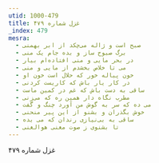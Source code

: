 ```yaml
---
utid: 1000-479
title: غزل شماره ۴۷۹
_index: 479
mesra:
  - صبح است و ژاله می‌چکد از ابر بهمنی
  - برگ صبوح ساز و بده جام یک منی
  - در بحر مایی و منی افتاده‌ام بیار
  - می تا خلاص بخشدم از مایی و منی
  - خون پیاله خور که حلال است خون او
  - در کار یار باش که کاریست کردنی
  - ساقی به دست باش که غم در کمین ماست
  - مطرب نگاه دار همین ره که می‌زنی
  - می ده که سر به گوش من آورد چنگ و گفت
  - خوش بگذران و بشنو از این پیر منحنی
  - ساقی به بی‌نیازی رندان که می بده
  - تا بشنوی ز صوت مغنی هوالغنی
---
```

غزل شماره ۴۷۹
